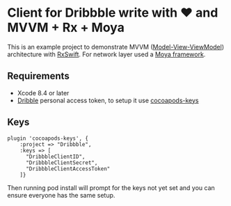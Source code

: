 # Client for Dribbble write with ❤️ and MVVM + Rx + Moya

This is an example project to demonstrate MVVM ([Model-View-ViewModel](https://en.wikipedia.org/wiki/Model_View_ViewModel)) architecture with [RxSwift](https://github.com/ReactiveX/RxSwift). For network layer used a [Moya framework](https://github.com/Moya/Moya).

## Requirements

- Xcode 8.4 or later
- [Dribble](https://github.com/settings/tokens) personal access token, to setup it use [cocoapods-keys](https://github.com/orta/cocoapods-keys)

## Keys
```
plugin 'cocoapods-keys', {
    :project => "Dribbble",
    :keys => [
      "DribbbleClientID",
      "DribbbleClientSecret",
      "DribbbleClientAccessToken"
    ]}
```    
Then running pod install will prompt for the keys not yet set and you can ensure everyone has the same setup.
